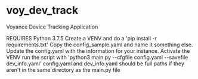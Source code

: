 # voy_dev_track
Voyance Device Tracking Application

REQUIRES Python 3.7.5
Create a VENV and do a 'pip install -r requirements.txt'
Copy the config_sample.yaml and name it something else. 
Update the config.yaml with the information for your instance. 
Activate the VENV
run the script with 'python3 main.py --cfgfile config.yaml --savefile dev_info.yaml'
config.yaml and dev_info.yaml should be full paths if they aren't in the same directory as the main.py file
